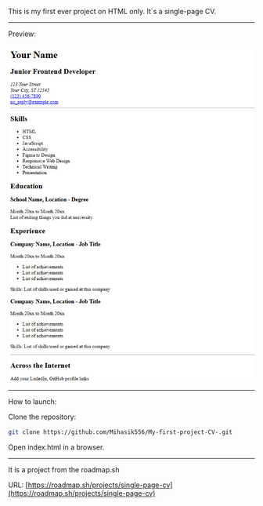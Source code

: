 This is my first ever project on HTML only.
It`s a single-page CV.

-------
Preview:

![preview](Images/preview.png)

-------
How to launch:

Clone the repository:

```bash
git clone https://github.com/Mihasik556/My-first-project-CV-.git
```
Open index.html in a browser.

-------
It is a project from the roadmap.sh

URL: [https://roadmap.sh/projects/single-page-cv](https://roadmap.sh/projects/single-page-cv)
